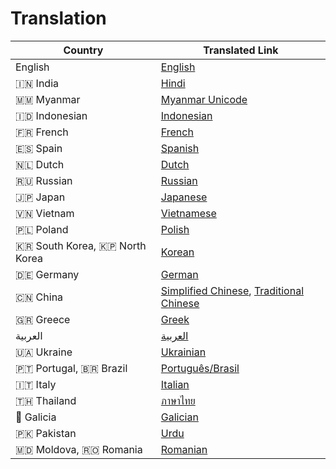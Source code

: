 # Translation

| Country | Translated Link |
| --- | --- |
| English | [English](README.md) |
| 🇮🇳 India | [Hindi](translations/README.hi.md) |
| 🇲🇲 Myanmar | [Myanmar Unicode](translations/README.mm_unicode.md) |
| 🇮🇩 Indonesian | [Indonesian](translations/README.id.md) |
| 🇫🇷 French | [French](translations/README.fr.md) |
| 🇪🇸 Spain | [Spanish](translations/README.es.md) |
| 🇳🇱 Dutch | [Dutch](translations/README.nl.md) |
| 🇷🇺 Russian | [Russian](translations/README.ru.md) |
| 🇯🇵 Japan | [Japanese](translations/README.ja.md) |
| 🇻🇳 Vietnam | [Vietnamese](translations/README.vn.md) |
| 🇵🇱 Poland | [Polish](translations/README.pl.md) |
| 🇰🇷 South Korea, 🇰🇵 North Korea | [Korean](translations/README.ko.md) |
| 🇩🇪 Germany | [German](translations/README.de.md) |
| 🇨🇳 China | [Simplified Chinese](translations/README.chs.md), [Traditional Chinese](translations/README.cht.md) |
| 🇬🇷 Greece | [Greek](translations/README.gr.md) |
| العربية | [العربية](translations/README.ar.md) |
| 🇺🇦 Ukraine | [Ukrainian](translations/README.ua.md) |
| 🇵🇹 Portugal, 🇧🇷 Brazil | [Português/Brasil](translations/README.pt_br.md) |
| 🇮🇹 Italy | [Italian](translations/README.it.md)
| 🇹🇭 Thailand | [ภาษาไทย](translations/README.th.md) |
| 🏴󠁥󠁳󠁧󠁡󠁿 Galicia | [Galician](translations/README.gl.md) |
| 🇵🇰 Pakistan | [Urdu](translations/README.ur.md) |
| :moldova: Moldova, :romania: Romania | [Romanian](translation/README.ro.md)|

